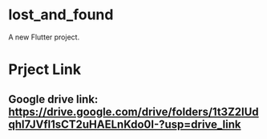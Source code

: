 # lost_and_found

A new Flutter project.

# Prject Link
##  Google drive link: https://drive.google.com/drive/folders/1t3Z2IUdqhl7JVfl1sCT2uHAELnKdo0I-?usp=drive_link
